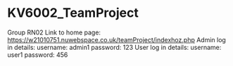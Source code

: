# KV6002_TeamProject
Group RN02 
Link to home page: https://w21010751.nuwebspace.co.uk/teamProject/indexhoz.php
Admin log in details: 
  username: admin1
  password: 123
User log in details: 
  username: user1
  password: 456
